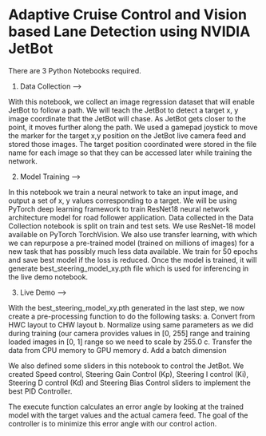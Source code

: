 # Adaptive Cruise Control and Vision based Lane Detection using NVIDIA JetBot

There are 3 Python Notebooks required.

1. Data Collection -->

With this notebook, we collect an image regression dataset that will enable JetBot to follow a path.
We will teach the JetBot to detect a target x, y image coordinate that the JetBot will chase. As JetBot gets closer to the point, it moves further along the path. We used a gamepad joystick to move the marker 
for the target x,y position on the JetBot live camera feed and stored those images. The target position
coordinated were stored in the file name for each image so that they can be accessed later while training 
the network.


2. Model Training -->

In this notebook we  train a neural network to take an input image, and output a set of x, y values corresponding to a target.
We will be using PyTorch deep learning framework to train ResNet18 neural network architecture model for road follower application.
Data collected in the Data Collection notebook is split on train and test sets.
We use ResNet-18 model available on PyTorch TorchVision.
We also use transfer learning, with which we can repurpose a pre-trained model (trained on millions of images) for a new task that has possibly much less data available.
We train for 50 epochs and save best model if the loss is reduced.
Once the model is trained, it will generate best_steering_model_xy.pth file which  is used for inferencing in the live demo notebook.


3. Live Demo -->

With the best_steering_model_xy.pth generated in the last step, we now create a pre-processing function to do the following tasks:
a. Convert from HWC layout to CHW layout
b. Normalize using same parameters as we did during training (our camera provides values in [0, 255] range and training loaded images in [0, 1] range so we need to scale by 255.0
c. Transfer the data from CPU memory to GPU memory
d. Add a batch dimension

We also defined some sliders in this notebook to control the JetBot. We created Speed control, Steering Gain Control (Kp), Steering I control (Ki), Steering D control (Kd) and Steering Bias Control sliders to implement the best PID Controller.

The execute function calculates an error angle by looking at the trained model with the target values and the actual camera feed. The goal of the controller is to minimize this error angle with our control action.
